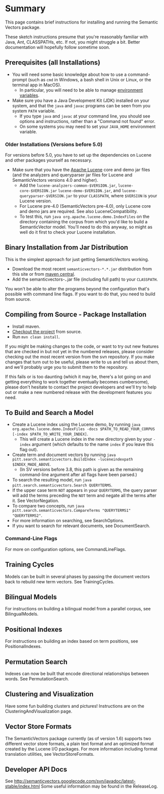 # Summary #

This page contains brief instructions for installing and running the Semantic Vectors package.

These sketch instructions presume that you're reasonably familiar with Java, Ant, CLASSPATHs, etc. If not, you might struggle a bit. Better documentation will hopefully follow sometime soon.

## Prerequisites (all Installations) ##

  * You will need some basic knowledge about how to use a command-prompt (such as `cmd` in Windows, a bash shell in Unix or Linux, or the terminal app in MacOS).
    * In particular, you will need to be able to manage [environment variables](http://en.wikipedia.org/wiki/Environment_variable#Getting_and_setting_environment_variables).
  * Make sure you have a Java Development Kit (JDK) installed on your system, and that the `java` and `javac` programs can be seen from you system `PATH` variable.
    * If you type `java` and `javac` at your command line, you should see options and instructions, rather than a "Command not found" error.
    * On some systems you may need to set your `JAVA_HOME` environment variable.

### Older Installations (Versions before 5.0) ###

For versions before 5.0, you have to set up the dependencies on Lucene and other packages yourself as necessary.

  * Make sure that you have the [Apache Lucene](http://lucene.apache.org/java/docs/) core and demo jar files (and the analyzers and queryparser jar files for Lucene and SemanticVectors versions 4.0 and higher).
    * Add the `lucene-analyzers-common-$VERSION.jar`, `lucene-core-$VERSION.jar`  `lucene-demo-$VERSION.jar`, and `lucene-queryparser-$VERSION.jar` to your `CLASSPATH`, where `$VERSION` is your Lucene version.
    * For Lucene pre-4.0 (SemanticVectors pre-4.0), only Lucene core and demo jars are required. See also LuceneCompatibility.
    * To test this, run `java org.apache.lucene.demo.IndexFiles` on the directory containing the corpus from which you'd like to build a SemanticVector model. You'll need to do this anyway, so might as well do it first to check your Lucene installation.

## Binary Installation from Jar Distribution ##

This is the simplest approach for just getting SemanticVectors working.

  * Download the most recent `semanticvectors-*.*.jar` distribution from this site or from [maven central](http://search.maven.org/#browse%7C1990211094).
  * Add the semanticvectors-**.**.jar file (including full path) to your `CLASSPATH`.

You won't be able to alter the programs beyond the configuration that's possible with command line flags. If you want to do that, you need to build from source.

## Compiling from Source - Package Installation ##

  * Install maven.
  * [Checkout the project](https://code.google.com/p/semanticvectors/source/checkout) from source.
  * Run `mvn clean install`.

If you might be making changes to the code, or want to try out new features that are checked in but not yet in the numbered releases, please consider checking out the most recent version from the svn repository. If you make changes that turn out to be useful, please write to us and tell us about them, and we'll probably urge you to submit them to the repository.

If this fails or is too daunting (which it may be, there's a lot going on and getting everything to work together eventually becomes cumbersome), please don't hesitate to contact the project developers and we'll try to help out or make a new numbered release with the development features you need.

## To Build and Search a Model ##

  * Create a Lucene index using the Lucene demo, by running `java org.apache.lucene.demo.IndexFiles -docs $PATH_TO_READ_YOUR_CORPUS [-index $PATH_TO_WRITE_YOUR_INDEX]`.
    * This will create a Lucene index in the new directory given by your `-index` argument (which defaults to the name `index` if you leave this flag out).
  * Create term and document vectors by running `java pitt.search.semanticvectors.BuildIndex -luceneindexpath $INDEX_MADE_ABOVE`.
    * (In SV versions before 3.8, this path is given as the remaining command-line argument after all flags have been parsed.)
  * To search the resulting model, run `java pitt.search.semanticvectors.Search QUERYTERMS`.
  * If the upper case term `NOT` appears in your `QUERYTERMS`, the query parser will add the terms preceding the `NOT` term and negate all the terms after it. See VectorNegation.
  * To compare two concepts, run `java pitt.search.semanticvectors.CompareTerms "QUERYTERMS1" "QUERYTERMS2"`.
  * For more information on searching, see SearchOptions.
  * If you want to search for relevant documents, see DocumentSearch.

### Command-Line Flags ###

For more on configuration options, see CommandLineFlags.

## Training Cycles ##

Models can be built in several phases by passing the document vectors back to rebuild new term vectors. See TrainingCycles.

## Bilingual Models ##

For instructions on building a bilingual model from a parallel corpus, see BilingualModels.

## Positional Indexes ##

For instructions on building an index based on term positions, see PositionalIndexes.

## Permutation Search ##

Indexes can now be built that encode directional relationships between words. See PermutationSearch.

## Clustering and Visualization ##

Have some fun building clusters and pictures! Instructions are on the ClusteringAndVisualization page.

## Vector Store Formats ##

The SemanticVectors package currently (as of version 1.6) supports two different vector store formats, a plain text format and an optimized format created by the Lucene I/O packages. For more information including format translation utilities, see VectorStoreFormats.

## Developer API Docs ##

See http://semanticvectors.googlecode.com/svn/javadoc/latest-stable/index.html
Some useful information may be found in the ReleaseLog.